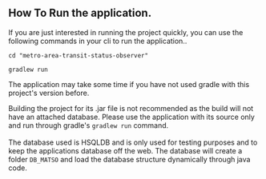 ## How To Run the application.

If you are just interested in running the project quickly, you can use the following commands in your cli to run the application..
```
cd "metro-area-transit-status-observer"
```
```
gradlew run
```
The application may take some time if you have not used gradle with this  project's version before.

Building the project for its .jar file is not recommended as the build will not have an attached database.  Please use the application with its source only and run through gradle's ```gradlew run``` command.
<br />
<br />
The database used is HSQLDB and is only used for testing purposes and to keep the applications database off the web.  The database will create a folder ```DB_MATSO``` and load the database structure dynamically through java code.
